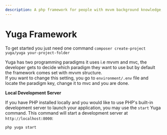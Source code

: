 ```yaml
---
description: A php framework for people with mvvm background knowledge,
---
```


# Yuga Framework

To get started you just need one command `composer create-project yuga/yuga your-project-folder`

Yuga has two programming paradigms it uses i.e mvvm and mvc, the developer gets to decide which paradigm they want to use but by default the framework comes set with mvvm structure.\
If you want to change this setting, you go to `environment/.env` file and locate the paradigm key, change it to mvc and you are done.

**Local Development Server**

If you have PHP installed locally and you would like to use PHP's built-in development server to launch your application, you may use the `start` Yuga command. This command will start a development server at `http://localhost:8000`:

```bash
php yuga start
```
